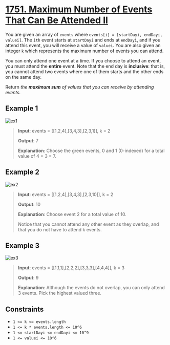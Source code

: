 # [1751. Maximum Number of Events That Can Be Attended II](https://leetcode.com/problems/maximum-number-of-events-that-can-be-attended-ii)

You are given an array of `events` where `events[i] = [startDayi, endDayi, valuei]`. The `ith` event starts at `startDayi` and ends at `endDayi`, and if you attend this event, you will receive a value of `valuei`. You are also given an integer `k` which represents the maximum number of events you can attend.

You can only attend one event at a time. If you choose to attend an event, you must attend the **entire** event. Note that the end day is **inclusive**: that is, you cannot attend two events where one of them starts and the other ends on the same day.

Return *the **maximum sum** of values that you can receive by attending events.*

## Example 1

![ex1](image.png)

> **Input**: events = [[1,2,4],[3,4,3],[2,3,1]], k = 2
>
> **Output**: 7
>
> **Explanation**: Choose the green events, 0 and 1 (0-indexed) for a total value of 4 + 3 = 7.

## Example 2

![ex2](image-1.png)

> **Input**: events = [[1,2,4],[3,4,3],[2,3,10]], k = 2
>
> **Output**: 10
>
> **Explanation**: Choose event 2 for a total value of 10.
>
> Notice that you cannot attend any other event as they overlap, and that you do not have to attend k events.

## Example 3

![ex3](image-2.png)

> **Input**: events = [[1,1,1],[2,2,2],[3,3,3],[4,4,4]], k = 3
>
> **Output**: 9
>
> **Explanation**: Although the events do not overlap, you can only attend 3 events. Pick the highest valued three.

## Constraints

- `1 <= k <= events.length`
- `1 <= k * events.length <= 10^6`
- `1 <= startDayi <= endDayi <= 10^9`
- `1 <= valuei <= 10^6`